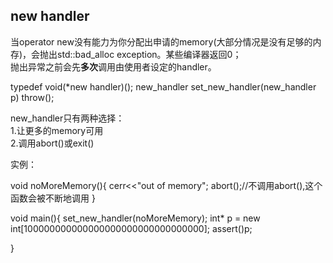 ## new handler ##
当operator new没有能力为你分配出申请的memory(大部分情况是没有足够的内存)，会抛出std::bad_alloc exception。某些编译器返回0；  
抛出异常之前会先**多次**调用由使用者设定的handler。  

  typedef void(*new handler)();
  new_handler set_new_handler(new_handler p) throw();  
  
new_handler只有两种选择：  
1.让更多的memory可用  
2.调用abort()或exit()  

实例：  

void noMoreMemory(){
  cerr<<"out of memory";
  abort();//不调用abort(),这个函数会被不断地调用
}

void main(){
  set_new_handler(noMoreMemory);
  int* p = new int[100000000000000000000000000000000];
  assert()p;
  
}
